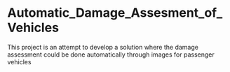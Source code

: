 # Automatic_Damage_Assesment_of_Vehicles
 This project is an attempt to develop a solution where the damage assessment could be done automatically through images for passenger vehicles
